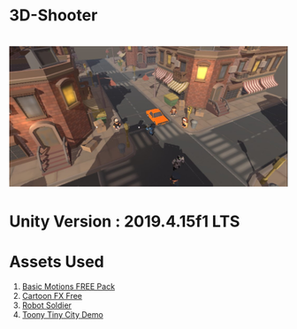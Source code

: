 # 3D-Shooter
# ![Screenshot](Screenshot_1.jpg)
# Unity Version : 2019.4.15f1 LTS
# Assets Used
1. [Basic Motions FREE Pack](https://assetstore.unity.com/packages/3d/animations/basic-motions-free-pack-154271)
2. [Cartoon FX Free](https://assetstore.unity.com/packages/vfx/particles/cartoon-fx-free-109565)
3. [Robot Soldier](https://assetstore.unity.com/packages/3d/characters/robots/robot-soldier-142438)
4. [Toony Tiny City Demo](https://assetstore.unity.com/packages/3d/environments/urban/toony-tiny-city-demo-176087)